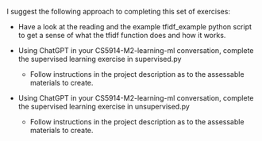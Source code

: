 I suggest the following approach to completing this set of exercises:

* Have a look at the reading and the example tfidf_example python script to get a sense of what the tfidf function does and how it works.


* Using ChatGPT in your CS5914-M2-learning-ml conversation, complete the supervised learning exercise in supervised.py
  * Follow instructions in the project description as to the assessable materials to create.


* Using ChatGPT in your CS5914-M2-learning-ml conversation, complete the supervised learning exercise in unsupervised.py
  * Follow instructions in the project description as to the assessable materials to create.
